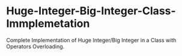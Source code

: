 # Huge-Integer-Big-Integer-Class-Immplemetation
Complete Implementation of Huge Integer/Big Integer in a Class with Operators Overloading.
